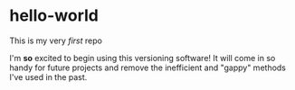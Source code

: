 # hello-world
This is my very *first* repo

I'm **so** excited to begin using this versioning software!
It will come in so handy for future projects and remove the inefficient and "gappy" methods I've used in the past.
